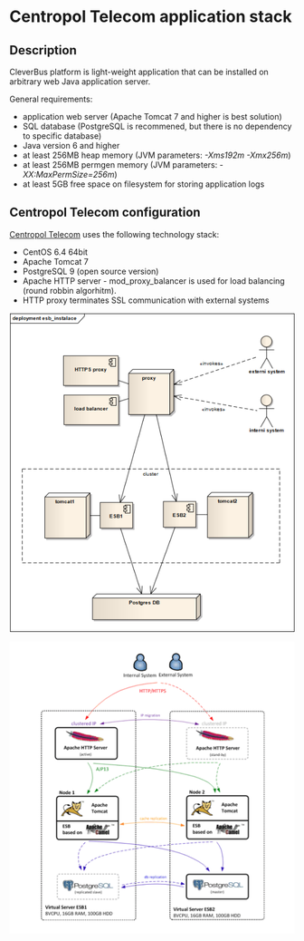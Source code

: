 # Centropol Telecom application stack

## Description

CleverBus platform is light-weight application that can be installed on arbitrary web Java application server.

General requirements:

-   application web server (Apache Tomcat 7 and higher is best solution)
-   SQL database (PostgreSQL is recommened, but there is no dependency to specific database)
-   Java version 6 and higher
-   at least 256MB heap memory (JVM parameters: *-Xms192m -Xmx256m*)
-   at least 256MB permgen memory (JVM parameters: -*XX:MaxPermSize=256m*)
-   at least 5GB free space on filesystem for storing application logs

## Centropol Telecom configuration

[Centropol Telecom](http://www.centropoltelecom.cz) uses the following technology stack:

-   CentOS 6.4 64bit
-   Apache Tomcat 7
-   PostgreSQL 9 (open source version)
-   Apache HTTP server - mod\_proxy\_balancer is used for load balancing (round robbin algorhitm).
-   HTTP proxy terminates SSL communication with external systems
    
![ ](../../../attachments/524319/917570.png)

![ ](../../../attachments/524348/917577.png)


